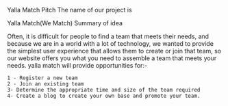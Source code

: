 Yalla Match Pitch The name of our project is

Yalla Match(We Match)
Summary of idea

Often, it is difficult for people to find a team that meets their needs, and because we are in a world with a lot of
technology, we wanted to provide the simplest user experience that allows them to create or join that team, so our
website offers you what you need to assemble a team that meets your needs. yalla match will provide opportunities for:-

    1 - Register a new team
    2 - Join an existing team
    3- Determine the appropriate time and size of the team required
    4- Create a blog to create your own base and promote your team.
